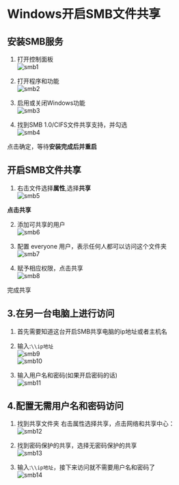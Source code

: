 # Windows开启SMB文件共享

## 安装SMB服务
1. 打开控制面板  
![smb1](https://github.com/user-attachments/assets/33fe64b7-9c79-4ccd-a98f-52868226e066)  

2. 打开程序和功能  
![smb2](https://github.com/user-attachments/assets/cb86f83f-4be8-443f-9917-c46e719d2e1f)  

3. 启用或关闭Windows功能  
![smb3](https://github.com/user-attachments/assets/d4cd7e67-8fdf-4be1-86b0-5a1e72d12e54)  

4. 找到SMB 1.0/CIFS文件共享支持，并勾选  
![smb4](https://github.com/user-attachments/assets/1c94415f-7348-446c-9ad2-3b3fd4fa6217)  

点击确定，等待**安装完成后并重启**  

## 开启SMB文件共享

1. 右击文件选择**属性**,选择**共享**  
![smb5](https://github.com/user-attachments/assets/85657c13-726c-4eed-a50d-18ef2e6d562c)  

**点击共享**  

2. 添加可共享的用户  
![smb6](https://github.com/user-attachments/assets/37e54183-7afa-47ef-aa25-821d1cb22656)

3. 配置 everyone 用户，表示任何人都可以访问这个文件夹  
![smb7](https://github.com/user-attachments/assets/5ebd4d57-c32f-4e99-af16-0a54f176161b)  

4. 赋予相应权限，点击共享  
![smb8](https://github.com/user-attachments/assets/24cc8757-84d7-424a-b429-6d9eb2ef2291)  

完成共享  


## 3.在另一台电脑上进行访问
1. 首先需要知道这台开启SMB共享电脑的ip地址或者主机名  
2. 输入:`\\ip地址`  
![smb9](https://github.com/user-attachments/assets/03b82f64-76d0-42bd-87f7-c2463615e31b)  
![smb10](https://github.com/user-attachments/assets/ca70ffbf-754d-42d4-937c-0dbf0ee58921)  

3. 输入用户名和密码(如果开启密码的话)  
![smb11](https://github.com/user-attachments/assets/97fe0ae7-c8bf-4359-8f46-140c845342a9)  

## 4.配置无需用户名和密码访问
1. 找到共享文件夹 右击属性选择共享，点击网络和共享中心：  
![smb12](https://github.com/user-attachments/assets/d6fcd8d5-1498-4df8-9379-4c1c476a719b)  

2. 找到密码保护的共享，选择无密码保护的共享  
![smb13](https://github.com/user-attachments/assets/1f339ef5-4942-41a8-b694-ed9371de0035)  

3. 输入:`\\ip地址`，接下来访问就不需要用户名和密码了  
![smb14](https://github.com/user-attachments/assets/8ceb3c0e-da92-4cf6-841b-14c6f928bd97)  
